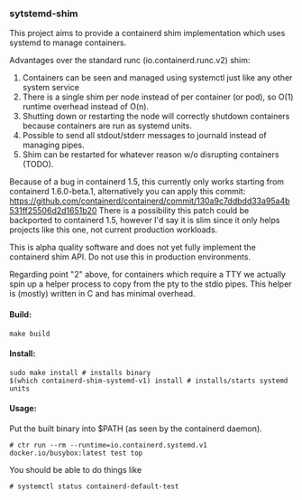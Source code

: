 ### sytstemd-shim

This project aims to provide a containerd shim implementation which uses systemd to manage containers.

Advantages over the standard runc (io.containerd.runc.v2) shim:

1. Containers can be seen and managed using systemctl just like any other system service
2. There is a single shim per node instead of per container (or pod), so O(1) runtime overhead instead of O(n).
3. Shutting down or restarting the node will correctly shutdown containers because containers are run as systemd units.
4. Possible to send all stdout/stderr messages to journald instead of managing pipes.
5. Shim can be restarted for whatever reason w/o disrupting containers (TODO).

Because of a bug in containerd 1.5, this currently only works starting from
containerd 1.6.0-beta.1, alternatively you can apply this commit:
https://github.com/containerd/containerd/commit/130a9c7ddbdd33a95a4b531ff25506d2d1651b20
There is a possibility this patch could be backported to containerd 1.5, however
I'd say it is slim since it only helps projects like this one, not current
production workloads.

This is alpha quality software and does not yet fully implement the containerd shim API.
Do not use this in production environments.

Regarding point "2" above, for containers which require a TTY we actually spin up a
helper process to copy from the pty to the stdio pipes. This helper is (mostly)
written in C and has minimal overhead.

#### Build:

```shell
make build
```

#### Install:
```shell
sudo make install # installs binary
$(which containerd-shim-systemd-v1) install # installs/starts systemd units
```

#### Usage:

Put the built binary into $PATH (as seen by the containerd daemon).

```console
# ctr run --rm --runtime=io.containerd.systemd.v1 docker.io/busybox:latest test top
```

You should be able to do things like

```console
# systemctl status containerd-default-test
```